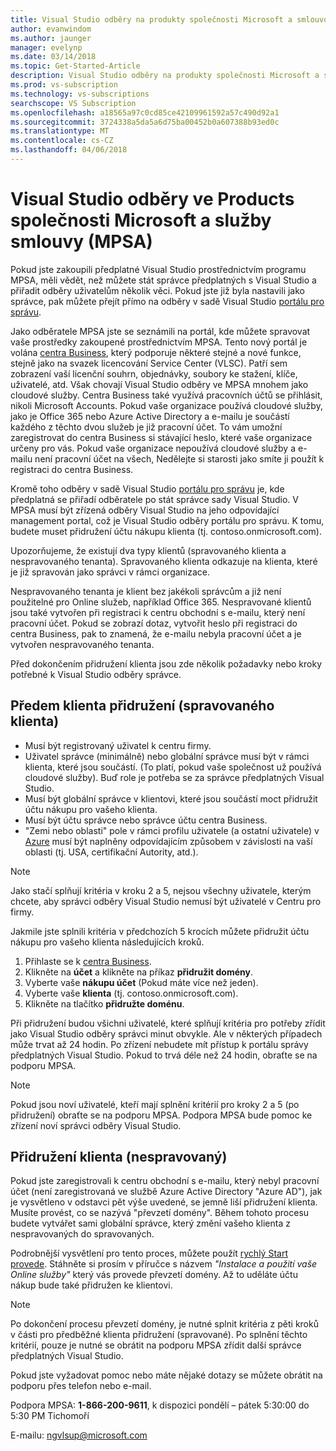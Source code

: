 ```yaml
---
title: Visual Studio odběry na produkty společnosti Microsoft a smlouvou o poskytování služeb (MPSA) | Microsoft Docs
author: evanwindom
ms.author: jaunger
manager: evelynp
ms.date: 03/14/2018
ms.topic: Get-Started-Article
description: Visual Studio odběry na produkty společnosti Microsoft a smlouvou o poskytování služeb (MPSA)
ms.prod: vs-subscription
ms.technology: vs-subscriptions
searchscope: VS Subscription
ms.openlocfilehash: a18565a97c0cd85ce42109961592a57c490d92a1
ms.sourcegitcommit: 3724338a5da5a6d75ba00452b0a607388b93ed0c
ms.translationtype: MT
ms.contentlocale: cs-CZ
ms.lasthandoff: 04/06/2018
---
```

# <a name="visual-studio-subscriptions-in-a-microsoft-products-and-services-agreement-mpsa"></a>Visual Studio odběry ve Products společnosti Microsoft a služby smlouvy (MPSA)

Pokud jste zakoupili předplatné Visual Studio prostřednictvím programu MPSA, měli vědět, než můžete stát správce předplatných s Visual Studio a přiřadit odběry uživatelům několik věci. Pokud jste již byla nastavili jako správce, pak můžete přejít přímo na odběry v sadě Visual Studio [portálu pro správu](https://manage.visualstudio.com/). 

Jako odběratele MPSA jste se seznámili na portál, kde můžete spravovat vaše prostředky zakoupené prostřednictvím MPSA. Tento nový portál je volána [centra Business](https://businessaccount.microsoft.com/), který podporuje některé stejné a nové funkce, stejně jako na svazek licencování Service Center (VLSC). Patří sem zobrazení vaší licenční souhrn, objednávky, soubory ke stažení, klíče, uživatelé, atd. Však chovají Visual Studio odběry ve MPSA mnohem jako cloudové služby. Centra Business také využívá pracovních účtů se přihlásit, nikoli Microsoft Accounts. Pokud vaše organizace používá cloudové služby, jako je Office 365 nebo Azure Active Directory a e-mailu je součástí každého z těchto dvou služeb je již pracovní účet. To vám umožní zaregistrovat do centra Business si stávající heslo, které vaše organizace určeny pro vás. Pokud vaše organizace nepoužívá cloudové služby a e-mailu není pracovní účet na všech, Nedělejte si starosti jako smíte ji použít k registraci do centra Business.

Kromě toho odběry v sadě Visual Studio [portálu pro správu](https://manage.visualstudio.com/) je, kde předplatná se přiřadí odběratele po stát správce sady Visual Studio. V MPSA musí být zřízená odběry Visual Studio na jeho odpovídající management portal, což je Visual Studio odběry portálu pro správu. K tomu, budete muset přidružení účtu nákupu klienta (tj. contoso.onmicrosoft.com). 

Upozorňujeme, že existují dva typy klientů (spravovaného klienta a nespravovaného tenanta). Spravovaného klienta odkazuje na klienta, které je již spravován jako správci v rámci organizace. 

Nespravovaného tenanta je klient bez jakékoli správcům a již není použitelné pro Online služeb, například Office 365. Nespravované klientů jsou také vytvořen při registraci k centru obchodní s e-mailu, který není pracovní účet. Pokud se zobrazí dotaz, vytvořit heslo při registraci do centra Business, pak to znamená, že e-mailu nebyla pracovní účet a je vytvořen nespravovaného tenanta.

Před dokončením přidružení klienta jsou zde několik požadavky nebo kroky potřebné k Visual Studio odběry správce.

## <a name="pre-tenant-association-managed-tenant"></a>Předem klienta přidružení (spravovaného klienta)
-   Musí být registrovaný uživatel k centru firmy.
-   Uživatel správce (minimálně) nebo globální správce musí být v rámci klienta, které jsou součástí. (To platí, pokud vaše společnost už používá cloudové služby). Buď role je potřeba se za správce předplatných Visual Studio.
-   Musí být globální správce v klientovi, které jsou součástí moct přidružit účtu nákupu pro vašeho klienta.
-   Musí být účtu správce nebo správce účtu centra Business.
-   "Zemi nebo oblasti" pole v rámci profilu uživatele (a ostatní uživatele) v [Azure](https://portal.azure.com/) musí být naplněny odpovídajícím způsobem v závislosti na vaší oblasti (tj. USA, certifikační Autority, atd.). 

> [!NOTE]
> Jako stačí splňují kritéria v kroku 2 a 5, nejsou všechny uživatele, kterým chcete, aby správci odběry Visual Studio nemusí být uživatelé v Centru pro firmy.

Jakmile jste splnili kritéria v předchozích 5 krocích můžete přidružit účtu nákupu pro vašeho klienta následujících kroků.
1.  Přihlaste se k [centra Business](https://businessaccount.microsoft.com/).
2.  Klikněte na **účet** a klikněte na příkaz **přidružit domény**.
3.  Vyberte vaše **nákupu účet** (Pokud máte více než jeden).
4.  Vyberte vaše **klienta** (tj. contoso.onmicrosoft.com).
5.  Klikněte na tlačítko **přidružte doménu**.

Při přidružení budou všichni uživatelé, které splňují kritéria pro potřeby zřídit jako Visual Studio odběry správci minut obvykle. Ale v některých případech může trvat až 24 hodin. Po zřízení nebudete mít přístup k portálu správy předplatných Visual Studio. Pokud to trvá déle než 24 hodin, obraťte se na podporu MPSA.

> [!NOTE]
> Pokud jsou noví uživatelé, kteří mají splnění kritérií pro kroky 2 a 5 (po přidružení) obraťte se na podporu MPSA. Podpora MPSA bude pomoc ke zřízení noví správci odběry Visual Studio.

## <a name="tenant-association-unmanaged"></a>Přidružení klienta (nespravovaný)

Pokud jste zaregistrovali k centru obchodní s e-mailu, který nebyl pracovní účet (není zaregistrovaná ve službě Azure Active Directory "Azure AD"), jak je vysvětleno v odstavci pět výše uvedené, se jemně liší přidružení klienta. Musíte provést, co se nazývá "převzetí domény". Během tohoto procesu budete vytvářet sami globální správce, který změní vašeho klienta z nespravovaných do spravovaných.

Podrobnější vysvětlení pro tento proces, můžete použít [rychlý Start provede](https://www.microsoft.com/en-us/Licensing/existing-customer/business-center-training-and-resources.aspx). Stáhněte si prosím v příručce s názvem *"Instalace a použití vaše Online služby"* který vás provede převzetí domény. Až to uděláte účtu nákup bude také přidružen ke klientovi.

> [!NOTE]
> Po dokončení procesu převzetí domény, je nutné splnit kritéria z pěti kroků v části pro předběžné klienta přidružení (spravované). Po splnění těchto kritérií, pouze je nutné se obrátit na podporu MPSA zřídit další správce předplatných Visual Studio.

Pokud jste vyžadovat pomoc nebo máte nějaké dotazy se můžete obrátit na podporu přes telefon nebo e-mail.

Podpora MPSA: **1-866-200-9611**, k dispozici pondělí – pátek 5:30:00 do 5:30 PM Tichomoří

E-mailu: ngvlsup@microsoft.com
